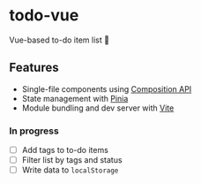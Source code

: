 # todo-vue

Vue-based to-do item list :vulcan_salute:

## Features

- Single-file components using [Composition API](https://vuejs.org/api/sfc-script-setup.html)
- State management with [Pinia](https://pinia.vuejs.org/)
- Module bundling and dev server with [Vite](https://vitejs.dev/)

### In progress

- [ ] Add tags to to-do items
- [ ] Filter list by tags and status
- [ ] Write data to `localStorage`
